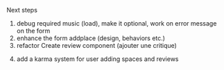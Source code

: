 Next steps

1. debug required music (load), make it optional, work on error message on the form
2. enhance the form addplace (design, behaviors etc.)
3. refactor Create review component (ajouter une critique)
4) add a karma system for user adding spaces and reviews